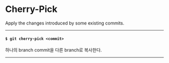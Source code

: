 # Cherry-Pick

Apply the changes introduced by some existing commits.

---

#### `$ git cherry-pick <commit>`

하나의 branch commit을 다른 branch로 복사한다.

---

